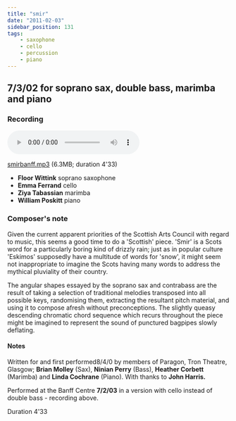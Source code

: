 ```yaml
---
title: "smir"
date: "2011-02-03"
sidebar_position: 131
tags:
    - saxophone
    - cello
    - percussion
    - piano
---
```

## 7/3/02 for soprano sax, double bass, marimba and piano

### Recording

<audio controls>
  <source src="/catalog/smirbanff.mp3"/>
</audio>

[smirbanff.mp3](pathname:///catalog/smirbanff.mp3) (6.3MB; duration 4'33)


- **Floor Wittink** soprano saxophone
- **Emma Ferrand** cello
- **Ziya Tabassian** marimba
- **William Poskitt** piano


### Composer's note

Given the current apparent priorities of the Scottish Arts Council with regard to music, this seems a good time to do a 'Scottish' piece. 'Smir' is a Scots word for a particularly boring kind of drizzly rain; just as in popular culture 'Eskimos' supposedly have a multitude of words for 'snow', it might seem not inappropriate to imagine the Scots having many words to address the mythical pluviality of their country.

The angular shapes essayed by the soprano sax and contrabass are the result of taking a selection of traditional melodies transposed into all possible keys, randomising them, extracting the resultant pitch material, and using it to compose afresh without preconceptions. The slightly queasy descending chromatic chord sequence which recurs throughout the piece might be imagined to represent the sound of punctured bagpipes slowly deflating.

#### Notes

Written for and first performed8/4/0 by members of Paragon, Tron Theatre, Glasgow; **Brian Molley** (Sax), **Ninian Perry** (Bass), **Heather Corbett** (Marimba) and **Linda Cochrane** (Piano). With thanks to **John Harris.**

Performed at the Banff Centre **7/2/03** in a version with cello instead of double bass - recording above.

Duration 4'33
